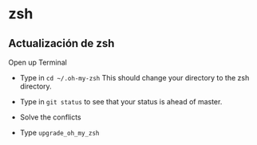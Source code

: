 # zsh

## Actualización de zsh

Open up Terminal

* Type in `cd ~/.oh-my-zsh`
This should change your directory to the zsh directory.


* Type in `git status` to see that your status is ahead of master.

* Solve the conflicts

* Type `upgrade_oh_my_zsh`
